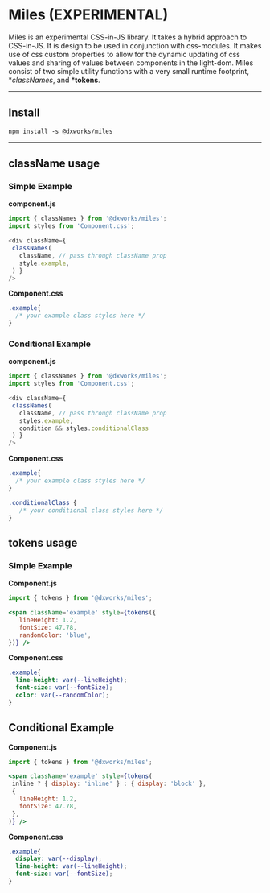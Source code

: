 # Miles (EXPERIMENTAL)
Miles is an experimental  CSS-in-JS library. It takes a hybrid approach to CSS-in-JS. It is design to be used in conjunction with css-modules. It makes use of css custom properties to allow for the dynamic updating of css values and sharing of values between components in the light-dom. Miles consist of two simple utility functions with a very small runtime footprint, **classNames*, and ***tokens**.

----------
## Install

`npm install -s @dxworks/miles` 

----------
## className usage

### Simple Example
**component.js**
```js
import { classNames } from '@dxworks/miles';
import styles from 'Component.css';

<div className={
 classNames(
   className, // pass through className prop
   style.example,
 ) }
/>
```

**Component.css**
```css
.example{
  /* your example class styles here */
}
```

### Conditional Example
**component.js**
```js
import { classNames } from '@dxworks/miles';
import styles from 'Component.css';

<div className={
 classNames(
   className, // pass through className prop
   styles.example,
   condition && styles.conditionalClass
 ) }
/>
```

**Component.css**
```css
.example{
  /* your example class styles here */
}

.conditionalClass {
   /* your conditional class styles here */
}
```

## tokens usage

### Simple Example
**Component.js**
```jsx
import { tokens } from '@dxworks/miles';

<span className='example' style={tokens({
   lineHeight: 1.2,
   fontSize: 47.78,
   randomColor: 'blue',
})} />
```
**Component.css**
```css
.example{
  line-height: var(--lineHeight);
  font-size: var(--fontSize);
  color: var(--randomColor);
}
```
## Conditional Example
**Component.js**
```jsx
import { tokens } from '@dxworks/miles';

<span className='example' style={tokens(
 inline ? { display: 'inline' } : { display: 'block' },
 {
   lineHeight: 1.2,
   fontSize: 47.78,
 },
)} />
```
**Component.css**
```css
.example{
  display: var(--display);
  line-height: var(--lineHeight);
  font-size: var(--fontSize);
}
```